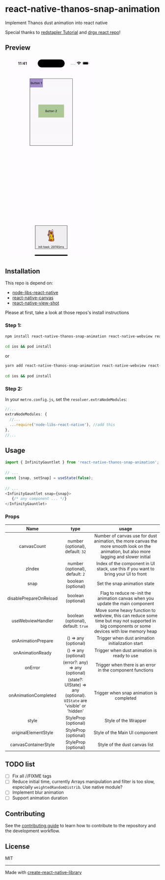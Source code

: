 # react-native-thanos-snap-animation

Implement Thanos dust animation into react native

Special thanks to [redstapler Tutorial](https://redstapler.co/thanos-snap-effect-javascript-tutorial/) and [drgx react repo](https://github.com/drgx/react-thanos-snap)!

## Preview
<img src="./assets/example_ui.gif" width=300 />

## Installation

This repo is depend on:
- [node-libs-react-native](https://github.com/parshap/node-libs-react-native)
- [react-native-canvas](https://github.com/iddan/react-native-canvas)
- [react-native-view-shot](https://github.com/gre/react-native-view-shot)

Please at first, take a look at those repos's install instructions

### Step 1:
```sh
npm install react-native-thanos-snap-animation react-native-webview react-native-view-shot

cd ios && pod install
```
or 
```sh
yarn add react-native-thanos-snap-animation react-native-webview react-native-view-shot

cd ios && pod install
```

### Step 2:
In your `metro.config.js`, set the `resolver.extraNodeModules`:
```js
//...
extraNodeModules: {
  //...
  ...require('node-libs-react-native'), //add this
},
//...
```

## Usage

```js
import { InfinityGauntlet } from 'react-native-thanos-snap-animation';

// ...
const [snap, setSnap] = useState(false);

// ...
<InfinityGauntlet snap={snap}>
   {/* any component ... */}
</InfinityGauntlet>
```

  ### Props
  | Name | type | usage |
  | :--------:|:----------------------:|:-------------------:|
  | canvasCount | number (optional), default: `32` | Number of canvas use for dust animation, the more canvas the more smooth look on the animation, but also more lagging and slower initial |
  | zIndex | number (optional), default: `2` | Index of the component in UI stack, use this if you want to bring your UI to front |
  | snap | boolean (optional) | Set the snap animation state |
  | disablePrepareOnReload | boolean (optional) | Flag to reduce re-init the animation canvas when you update the main component |
  | useWebviewHandler | boolean (optional), default: `true` | Move some heavy function to webview, this can reduce some time but may not supported in big components or some devices with low memory heap |
  | onAnimationPrepare | () => any (optional) | Trigger when dust animation initialization start |
  | onAnimationReady | () => any (optional) | Trigger when dust animation is ready to use |
  | onError | (error?: any) => any (optional) | Trigger when there is an error in the component functions |
  | onAnimationCompleted | (state?: UIState) => any (optional). <br/>`UIState` are 'visible' or 'hidden' | Trigger when snap animation is completed |
  | style | StyleProp<ViewStyle> (optional) | Style of the Wrapper |
  | originalElementStyle | StyleProp<ViewStyle> (optional) | Style of the Main UI component |
  | canvasContainerStyle | StyleProp<ViewStyle> (optional) | Style of the dust canvas list |

## TODO list

- [ ] Fix all //FIXME tags
- [ ] Reduce initial time, currently Arrays manipulation and filter is too slow, especially `weightedRandomDistrib`. Use native module?
- [ ] Implement blur animation
- [ ] Support animation duration

## Contributing

See the [contributing guide](CONTRIBUTING.md) to learn how to contribute to the repository and the development workflow.

## License

MIT

---

Made with [create-react-native-library](https://github.com/callstack/react-native-builder-bob)
